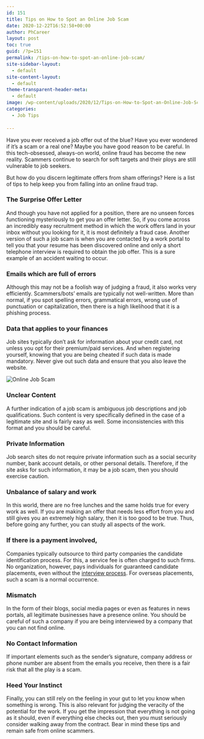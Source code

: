 ```yaml
---
id: 151
title: Tips on How to Spot an Online Job Scam
date: 2020-12-22T16:52:58+00:00
author: PhCareer
layout: post
toc: true
guid: /?p=151
permalink: /tips-on-how-to-spot-an-online-job-scam/
site-sidebar-layout:
  - default
site-content-layout:
  - default
theme-transparent-header-meta:
  - default
image: /wp-content/uploads/2020/12/Tips-on-How-to-Spot-an-Online-Job-Scam.jpg
categories:
  - Job Tips
 
---
```

Have you ever received a job offer out of the blue? Have you ever wondered if it&#8217;s a scam or a real one? Maybe you have good reason to be careful. In this tech-obsessed, always-on world, online fraud has become the new reality. Scammers continue to search for soft targets and their ploys are still vulnerable to job seekers.

But how do you discern legitimate offers from sham offerings? Here is a list of tips to help keep you from falling into an online fraud trap.

### The Surprise Offer Letter

And though you have not applied for a position, there are no unseen forces functioning mysteriously to get you an offer letter. So, if you come across an incredibly easy recruitment method in which the work offers land in your inbox without you looking for it, it is most definitely a fraud case. Another version of such a job scam is when you are contacted by a work portal to tell you that your resume has been discovered online and only a short telephone interview is required to obtain the job offer. This is a sure example of an accident waiting to occur.

### Emails which are full of errors

Although this may not be a foolish way of judging a fraud, it also works very efficiently. Scammers/bots&#8217; emails are typically not well-written. More than normal, if you spot spelling errors, grammatical errors, wrong use of punctuation or capitalization, then there is a high likelihood that it is a phishing process.

### Data that applies to your finances

Job sites typically don&#8217;t ask for information about your credit card, not unless you opt for their premium/paid services. And when registering yourself, knowing that you are being cheated if such data is made mandatory. Never give out such data and ensure that you also leave the website. 

<img loading="lazy" width="768" height="432" src="/wp-content/uploads/2020/12/scam-alert-768x432-1.jpg" alt="Online Job Scam" class="wp-image-152" srcset="/wp-content/uploads/2020/12/scam-alert-768x432-1.jpg 768w, /wp-content/uploads/2020/12/scam-alert-768x432-1-300x169.jpg 300w" sizes="(max-width: 768px) 100vw, 768px" />  

### Unclear Content

A further indication of a job scam is ambiguous job descriptions and job qualifications. Such content is very specifically defined in the case of a legitimate site and is fairly easy as well. Some inconsistencies with this format and you should be careful.

### Private Information

Job search sites do not require private information such as a social security number, bank account details, or other personal details. Therefore, if the site asks for such information, it may be a job scam, then you should exercise caution.

### Unbalance of salary and work

In this world, there are no free lunches and the same holds true for every work as well. If you are making an offer that needs less effort from you and still gives you an extremely high salary, then it is too good to be true. Thus, before going any further, you can study all aspects of the work.

### If there is a payment involved,

Companies typically outsource to third party companies the candidate identification process. For this, a service fee is often charged to such firms. No organization, however, pays individuals for guaranteed candidate placements, even without the [interview process](/what-to-expect-in-a-final-job-interview/). For overseas placements, such a scam is a normal occurrence.

### Mismatch

In the form of their blogs, social media pages or even as features in news portals, all legitimate businesses have a presence online. You should be careful of such a company if you are being interviewed by a company that you can not find online.

### No Contact Information

If important elements such as the sender&#8217;s signature, company address or phone number are absent from the emails you receive, then there is a fair risk that all the play is a scam.

### Heed Your Instinct

Finally, you can still rely on the feeling in your gut to let you know when something is wrong. This is also relevant for judging the veracity of the potential for the work. If you get the impression that everything is not going as it should, even if everything else checks out, then you must seriously consider walking away from the contract. Bear in mind these tips and remain safe from online scammers.
 